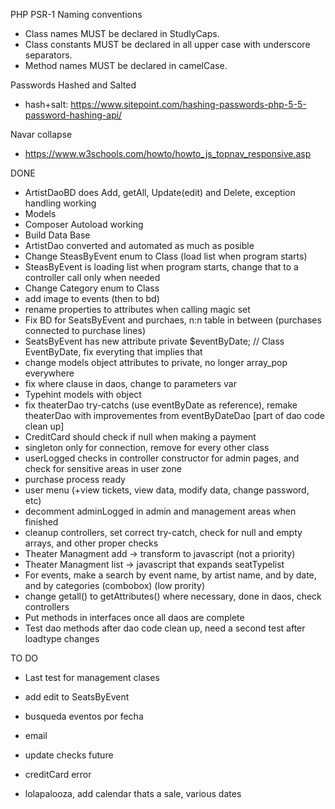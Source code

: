 PHP PSR-1 Naming conventions

- Class names MUST be declared in StudlyCaps.
- Class constants MUST be declared in all upper case with underscore separators.
- Method names MUST be declared in camelCase.

Passwords Hashed and Salted

- hash+salt: https://www.sitepoint.com/hashing-passwords-php-5-5-password-hashing-api/

Navar collapse

- https://www.w3schools.com/howto/howto_js_topnav_responsive.asp

DONE

- ArtistDaoBD does Add, getAll, Update(edit) and Delete, exception handling working
- Models
- Composer Autoload working
- Build Data Base
- ArtistDao converted and automated as much as posible
- Change SteasByEvent enum to Class (load list when program starts)
- SteasByEvent is loading list when program starts, change that to a controller call only when needed
- Change Category enum to Class
- add image to events (then to bd)
- rename properties to attributes when calling magic set
- Fix BD for SeatsByEvent and purchaes, n:n table in between (purchases connected to purchase lines)
- SeatsByEvent has new attribute private $eventByDate; // Class EventByDate, fix everyting that implies that
- change models object attributes to private, no longer array_pop everywhere
- fix where clause in daos, change to parameters var
- Typehint models with object
- fix theaterDao try-catchs (use eventByDate as reference), remake theaterDao with improvementes from eventByDateDao [part of dao code clean up]
- CreditCard should check if null when making a payment
- singleton only for connection, remove for every other class
- userLogged checks in controller constructor for admin pages, and check for sensitive areas in user zone
- purchase process ready
- user menu (+view tickets, view data, modify data, change password, etc)
- decomment adminLogged in admin and management areas when finished
- cleanup controllers, set correct try-catch, check for null and empty arrays, and other proper checks
- Theater Managment add -> transform to javascript (not a priority)
- Theater Managment list -> javascript that expands seatTypelist
- For events, make a search by event name, by artist name, and by date, and by categories (combobox) (low prority)
- change getall() to getAttributes() where necessary, done in daos, check controllers
- Put methods in interfaces once all daos are complete
- Test dao methods after dao code clean up, need a second test after loadtype changes

TO DO

- Last test for management clases
- add edit to SeatsByEvent


- busqueda eventos por fecha
- email
- update checks future
- creditCard error
- lolapalooza, add calendar thats a sale, various dates


 
